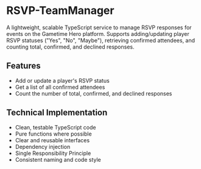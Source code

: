 # RSVP-TeamManager

A lightweight, scalable TypeScript service to manage RSVP responses for events on the Gametime Hero platform. Supports adding/updating player RSVP statuses ("Yes", "No", "Maybe"), retrieving confirmed attendees, and counting total, confirmed, and declined responses.

## Features
- Add or update a player's RSVP status
- Get a list of all confirmed attendees
- Count the number of total, confirmed, and declined responses

## Technical Implementation
- Clean, testable TypeScript code
- Pure functions where possible
- Clear and reusable interfaces
- Dependency injection
- Single Responsibility Principle
- Consistent naming and code style
